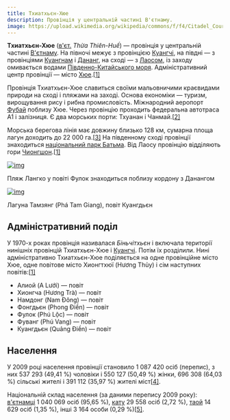 ```yaml
---
title: Тхиатхьєн-Хюе
description: Провінція у центральній частині В'єтнаму. 
image: https://upload.wikimedia.org/wikipedia/commons/f/f4/Citadel_Courtyard.JPG
---
```


**Тхиатхьєн-Хюе** ([в'єт.](https://uk.wikipedia.org/wiki/В'єтнамська_мова) *Thừa Thiên-Huế*) — провінція у центральній частині [В'єтнаму](https://uk.wikipedia.org/wiki/В'єтнам). На півночі межує з провінцією [Куангчі](https://uk.wikipedia.org/wiki/Куангчі_(провінція)), на півдні — з провінціями [Куангнам](https://uk.wikipedia.org/wiki/Куангнам) і [Дананг](https://uk.wikipedia.org/wiki/Дананг), на сході — з [Лаосом](https://uk.wikipedia.org/wiki/Лаос), із заходу омивається водами [Південно-Китайського моря](https://uk.wikipedia.org/wiki/Південно-Китайське_море). Адміністративний центр провінції — місто [Хюе](https://uk.wikipedia.org/wiki/Хюе).[[1\]](https://uk.wikipedia.org/wiki/Тхиатхьєн-Хюе#cite_note-autogenerated1-1)

Провінція Тхиатхьєн-Хюе славиться своїми мальовничими краєвидами природи на сході і пляжами на заході. Основа економіки — туризм, вирощування рису і рибна промисловість. Міжнародний аеропорт [Фубай](https://uk.wikipedia.org/wiki/Хюе_(аеропорт)) поблизу Хюе. Через провінцію проходить федеральна автотраса A1 і залізниця. Є два морських порти: Тхуанан і Чанмай.[[2\]](https://uk.wikipedia.org/wiki/Тхиатхьєн-Хюе#cite_note-2)

Морська берегова лінія має довжину близько 128 км, сумарна площа лагун доходить до 22 000 га.[[3\]](https://uk.wikipedia.org/wiki/Тхиатхьєн-Хюе#cite_note-3) На південному сході провінції знаходиться [національний парк Батьма](https://uk.wikipedia.org/w/index.php?title=Батьма&action=edit&redlink=1). Від Лаосу провінцію відділяють гори [Чионгшон](https://uk.wikipedia.org/wiki/Чионгшон).[[1\]](https://uk.wikipedia.org/wiki/Тхиатхьєн-Хюе#cite_note-autogenerated1-1)

[![img](https://upload.wikimedia.org/wikipedia/commons/thumb/f/f4/Langco.jpg/220px-Langco.jpg)](https://uk.wikipedia.org/wiki/Файл:Langco.jpg)

Пляж Лангко у повіті Фулок знаходиться поблизу кордону з Данангом

[![img](https://upload.wikimedia.org/wikipedia/commons/thumb/a/ad/Ph%C3%A1_Tam_Giang_2.jpg/220px-Ph%C3%A1_Tam_Giang_2.jpg)](https://uk.wikipedia.org/wiki/Файл:Phá_Tam_Giang_2.jpg)

Лагуна Тамзянг (Phá Tam Giang), повіт Куангдьєн

## Адміністративний поділ

У 1970-х роках провінція називалася *Біньчітхьєн* і включала території нинішніх провінцій Тхиатхьєн-Хюе і [Куангчі](https://uk.wikipedia.org/wiki/Куангчі_(провінція)). Потім їх розділили. Нині адміністративно Тхиатхьєн-Хюе поділяється на одне провінційне місто Хюе, одне повітове місто Хионгтхюї (Hương Thủy) і сім наступних повітів:[[1\]](https://uk.wikipedia.org/wiki/Тхиатхьєн-Хюе#cite_note-autogenerated1-1)

- Алиой (A Lưới) — повіт
- Хионгча (Hương Trà) — повіт
- Намдонг (Nam Đông) — повіт
- Фонгдьєн (Phong Điền) — повіт
- Фулок (Phú Lộc) — повіт
- Фуванг (Phú Vang) — повіт
- Куангдьєн (Quảng Điền) — повіт

## Населення

У 2009 році населення провінції становило 1 087 420 осіб (перепис), з них 537 293 (49,41 %) чоловіки і 550 127 (50,49 %) жінки, 696 308 (64,03 %) сільські жителі і 391 112 (35,97 %) жителі міст[[4\]](https://uk.wikipedia.org/wiki/Тхиатхьєн-Хюе#cite_note-4).

Національній склад населення (за даними перепису 2009 року): [в'єтнамці](https://uk.wikipedia.org/wiki/В'єтнамці) 1 040 069 осіб (95,65 %), [кату](https://uk.wikipedia.org/wiki/Кату_(народ)) 29 558 осіб (2,72 %), [таой](https://uk.wikipedia.org/w/index.php?title=Таой_(народ)&action=edit&redlink=1) 14 629 осіб (1,35 %), інші 3 164 особи (0,29 %)[[5\]](https://uk.wikipedia.org/wiki/Тхиатхьєн-Хюе#cite_note-5).